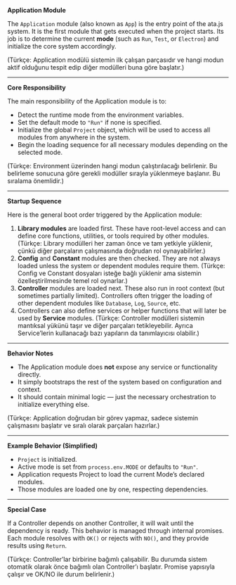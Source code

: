 **Application Module**

The `Application` module (also known as `App`) is the entry point of the ata.js system. It is the first module that gets executed when the project starts. Its job is to determine the current **mode** (such as `Run`, `Test`, or `Electron`) and initialize the core system accordingly.

(Türkçe: Application modülü sistemin ilk çalışan parçasıdır ve hangi modun aktif olduğunu tespit edip diğer modülleri buna göre başlatır.)

---

**Core Responsibility**

The main responsibility of the Application module is to:

* Detect the runtime mode from the environment variables.
* Set the default mode to `"Run"` if none is specified.
* Initialize the global `Project` object, which will be used to access all modules from anywhere in the system.
* Begin the loading sequence for all necessary modules depending on the selected mode.

(Türkçe: Environment üzerinden hangi modun çalıştırılacağı belirlenir. Bu belirleme sonucuna göre gerekli modüller sırayla yüklenmeye başlanır. Bu sıralama önemlidir.)

---

**Startup Sequence**

Here is the general boot order triggered by the Application module:

1. **Library modules** are loaded first. These have root-level access and can define core functions, utilities, or tools required by other modules.
   (Türkçe: Library modülleri her zaman önce ve tam yetkiyle yüklenir, çünkü diğer parçaların çalışmasında doğrudan rol oynayabilirler.)
2. **Config** and **Constant** modules are then checked. They are not always loaded unless the system or dependent modules require them.
   (Türkçe: Config ve Constant dosyaları isteğe bağlı yüklenir ama sistemin özelleştirilmesinde temel rol oynarlar.)
3. **Controller** modules are loaded next. These also run in root context (but sometimes partially limited). Controllers often trigger the loading of other dependent modules like `Database`, `Log`, `Source`, etc.
4. Controllers can also define services or helper functions that will later be used by **Service** modules.
   (Türkçe: Controller modülleri sistemin mantıksal yükünü taşır ve diğer parçaları tetikleyebilir. Ayrıca Service’lerin kullanacağı bazı yapıların da tanımlayıcısı olabilir.)

---

**Behavior Notes**

* The Application module does **not** expose any service or functionality directly.
* It simply bootstraps the rest of the system based on configuration and context.
* It should contain minimal logic — just the necessary orchestration to initialize everything else.

(Türkçe: Application doğrudan bir görev yapmaz, sadece sistemin çalışmasını başlatır ve sıralı olarak parçaları hazırlar.)

---

**Example Behavior (Simplified)**

* `Project` is initialized.
* Active mode is set from `process.env.MODE` or defaults to `"Run"`.
* Application requests Project to load the current Mode’s declared modules.
* Those modules are loaded one by one, respecting dependencies.

---

**Special Case**

If a Controller depends on another Controller, it will wait until the dependency is ready. This behavior is managed through internal promises. Each module resolves with `OK()` or rejects with `NO()`, and they provide results using `Return`.

(Türkçe: Controller’lar birbirine bağımlı çalışabilir. Bu durumda sistem otomatik olarak önce bağımlı olan Controller’ı başlatır. Promise yapısıyla çalışır ve OK/NO ile durum belirlenir.)
